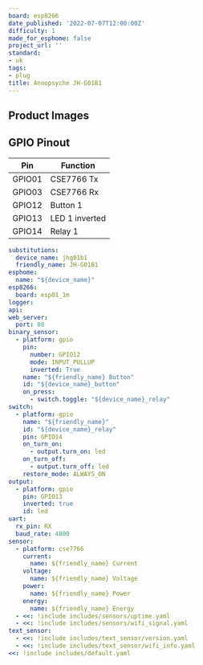 ```yaml
---
board: esp8266
date_published: '2022-07-07T12:00:00Z'
difficulty: 1
made_for_esphome: false
project_url: ''
standard:
- uk
tags:
- plug
title: Anoopsyche JH-G01B1
---
```


## Product Images

## GPIO Pinout

| Pin    | Function       |
| ------ | -------------- |
| GPIO01 | CSE7766 Tx     |
| GPIO03 | CSE7766 Rx     |
| GPIO12 | Button 1       |
| GPIO13 | LED 1 inverted |
| GPIO14 | Relay 1        |
```yaml
substitutions:
  device_name: jhg01b1
  friendly_name: JH-G01B1
esphome:
  name: "${device_name}"
esp8266:
  board: esp01_1m
logger:
api:
web_server:
  port: 80
binary_sensor:
  - platform: gpio
    pin:
      number: GPIO12
      mode: INPUT_PULLUP
      inverted: True
    name: "${friendly_name} Button"
    id: "${device_name}_button"
    on_press:
      - switch.toggle: "${device_name}_relay"
switch:
  - platform: gpio
    name: "${friendly_name}"
    id: "${device_name}_relay"
    pin: GPIO14
    on_turn_on:
      - output.turn_on: led
    on_turn_off:
      - output.turn_off: led
    restore_mode: ALWAYS_ON
output:
  - platform: gpio
    pin: GPIO13
    inverted: true
    id: led
uart:
  rx_pin: RX
  baud_rate: 4800
sensor:
  - platform: cse7766
    current:
      name: ${friendly_name} Current
    voltage:
      name: ${friendly_name} Voltage
    power:
      name: ${friendly_name} Power
    energy:
      name: ${friendly_name} Energy
  - <<: !include includes/sensors/uptime.yaml
  - <<: !include includes/sensors/wifi_signal.yaml
text_sensor:
  - <<: !include includes/text_sensor/version.yaml
  - <<: !include includes/text_sensor/wifi_info.yaml
<<: !include includes/default.yaml
```